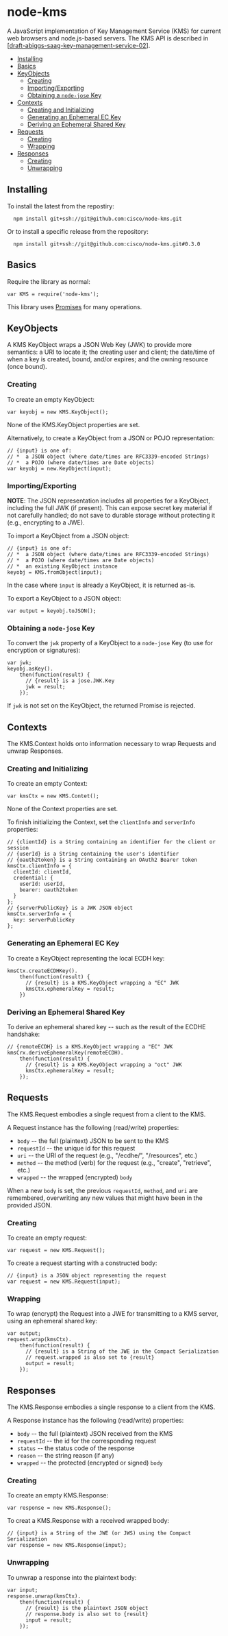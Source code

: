 # node-kms #

A JavaScript implementation of Key Management Service (KMS) for current web browsers and node.js-based servers.  The KMS API is described in [[draft-abiggs-saag-key-management-service-02](https://tools.ietf.org/html/draft-abiggs-saag-key-management-service-02)].

<!-- START doctoc generated TOC please keep comment here to allow auto update -->
<!-- DON'T EDIT THIS SECTION, INSTEAD RE-RUN doctoc TO UPDATE -->
<a name='toc'>

- [Installing](#installing)
- [Basics](#basics)
- [KeyObjects](#keyobjects)
  - [Creating](#creating)
  - [Importing/Exporting](#importingexporting)
  - [Obtaining a `node-jose` Key](#obtaining-a-node-jose-key)
- [Contexts](#contexts)
  - [Creating and Initializing](#creating-and-initializing)
  - [Generating an Ephemeral EC Key](#generating-an-ephemeral-ec-key)
  - [Deriving an Ephemeral Shared Key](#deriving-an-ephemeral-shared-key)
- [Requests](#requests)
  - [Creating](#creating-1)
  - [Wrapping](#wrapping)
- [Responses](#responses)
  - [Creating](#creating-2)
  - [Unwrapping](#unwrapping)

<!-- END doctoc generated TOC please keep comment here to allow auto update -->

## Installing ##

To install the latest from the repostiry:

```
  npm install git+ssh://git@github.com:cisco/node-kms.git
```

Or to install a specific release from the repository:

```
  npm install git+ssh://git@github.com:cisco/node-kms.git#0.3.0
```

## Basics ##

Require the library as normal:

```
var KMS = require('node-kms');
```

This library uses [Promises](https://developer.mozilla.org/en-US/docs/Web/JavaScript/Reference/Global_Objects/Promise) for many operations.

## KeyObjects ##

A KMS KeyObject wraps a JSON Web Key (JWK) to provide more semantics: a URI to locate it; the creating user and client; the date/time of when a key is created, bound, and/or expires; and the owning resource (once bound).

### Creating ###

To create an empty KeyObject:

```
var keyobj = new KMS.KeyObject();
```

None of the KMS.KeyObject properties are set.

Alternatively, to create a KeyObject from a JSON or POJO representation:

```
// {input} is one of:
// *  a JSON object (where date/times are RFC3339-encoded Strings)
// *  a POJO (where date/times are Date objects)
var keyobj = new.KeyObject(input);
```

### Importing/Exporting ###

**NOTE**: The JSON representation includes all properties for a KeyObject, including the full JWK (if present).  This can expose secret key material if not carefully handled; do not save to durable storage without protecting it (e.g., encrypting to a JWE).

To import a KeyObject from a JSON object:

```
// {input} is one of:
// *  a JSON object (where date/times are RFC3339-encoded Strings)
// *  a POJO (where date/times are Date objects)
// *  an existing KeyObject instance
keyobj = KMS.fromObject(input);
```

In the case where `input` is already a KeyObject, it is returned as-is.

To export a KeyObject to a JSON object:

```
var output = keyobj.toJSON();
```

### Obtaining a `node-jose` Key ###

To convert the `jwk` property of a KeyObject to a `node-jose` Key (to use for encryption or signatures):

```
var jwk;
keyobj.asKey().
    then(function(result) {
      // {result} is a jose.JWK.Key
      jwk = result;
    });
```

If `jwk` is not set on the KeyObject, the returned Promise is rejected.

## Contexts ##

The KMS.Context holds onto information necessary to wrap Requests and unwrap Responses.

### Creating and Initializing ###

To create an empty Context:

```
var kmsCtx = new KMS.Contet();
```

None of the Context properties are set.

To finish initializing the Context, set the `clientInfo` and `serverInfo` properties:

```
// {clientId} is a String containing an identifier for the client or session
// {userId} is a String containing the user's identifier
// {oauth2token} is a String containing an OAuth2 Bearer token
kmsCtx.clientInfo = {
  clientId: clientId,
  credential: {
    userId: userId,
    bearer: oauth2token
  }
};
// {serverPublicKey} is a JWK JSON object
kmsCtx.serverInfo = {
  key: serverPublicKey
};
```

### Generating an Ephemeral EC Key ###

To create a KeyObject representing the local ECDH key:

```
kmsCtx.createECDHKey().
    then(function(result) {
      // {result} is a KMS.KeyObject wrapping a "EC" JWK
      kmsCtx.ephemeralKey = result;
    })
```

### Deriving an Ephemeral Shared Key ###

To derive an ephemeral shared key -- such as the result of the ECDHE handshake:

```
// {remoteECDH} is a KMS.KeyObject wrapping a "EC" JWK
kmsCrx.deriveEphemeralKey(remoteECDH).
    then(function(result) {
      // {result} is a KMS.KeyObject wrapping a "oct" JWK
      kmsCtx.ephemeralKey = result;
    });
```

## Requests ##

The KMS.Request embodies a single request from a client to the KMS.

A Request instance has the following (read/write) properties:

* `body` -- the full (plaintext) JSON to be sent to the KMS
* `requestId` -- the unique id for this request
* `uri` -- the URI of the request (e.g., "/ecdhe/", "/resources", etc.)
* `method` -- the method (verb) for the request (e.g., "create", "retrieve", etc.)
* `wrapped` -- the wrapped (encrypted) `body`

When a new `body` is set, the previous `requestId`, `method`, and `uri` are remembered, overwriting any new values that might have been in the provided JSON.

### Creating ###

To create an empty request:

```
var request = new KMS.Request();
```

To create a request starting with a constructed body:

```
// {input} is a JSON object representing the request 
var request = new KMS.Request(input);
```

### Wrapping ###

To wrap (encrypt) the Request into a JWE for transmitting to a KMS server, using an ephemeral shared key:

```
var output;
request.wrap(kmsCtx).
    then(function(result) {
      // {result} is a String of the JWE in the Compact Serialization
      // request.wrapped is also set to {result}
      output = result;
    });
```

## Responses ##

The KMS.Response embodies a single response to a client from the KMS.

A Response instance has the following (read/write) properties:

* `body` -- the full (plaintext) JSON received from the KMS
* `requestId` -- the id for the corresponding request
* `status` -- the status code of the response
* `reason` -- the string reason (if any)
* `wrapped` -- the protected (encrypted or signed) `body`

### Creating ###

To create an empty KMS.Response:

```
var response = new KMS.Response();
```

To creat a KMS.Response with a received wrapped body:

```
// {input} is a String of the JWE (or JWS) using the Compact Serialization
var response = new KMS.Response(input);
```

### Unwrapping ###

To unwrap a response into the plaintext body:

```
var input;
response.unwrap(kmsCtx).
    then(function(result) {
      // {result} is the plaintext JSON object
      // response.body is also set to {result}
      input = result;
    });
```
